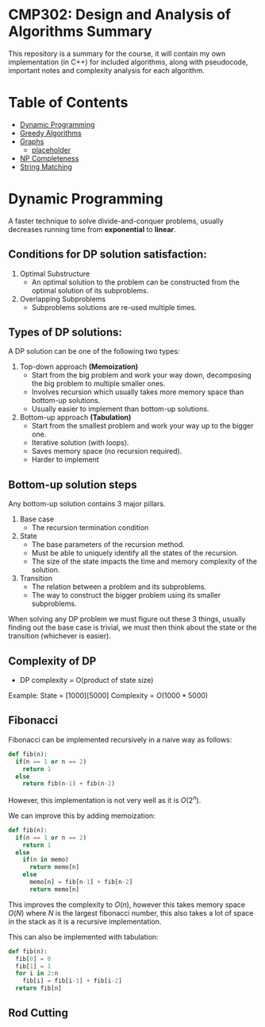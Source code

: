 # CMP302: Design and Analysis of Algorithms Summary

This repository is a summary for the course, it will contain my own implementation (in C++) for included algorithms, along with pseudocode, important notes and complexity analysis for each algorithm.

# Table of Contents

- [Dynamic Programming](#dynamic-programming)
- [Greedy Algorithms]()
- [Graphs]()
  - [placeholder]()
- [NP Completeness]()
- [String Matching]()

# Dynamic Programming

A faster technique to solve divide-and-conquer problems, usually decreases running time from **exponential** to **linear**.

## Conditions for DP solution satisfaction:
1. Optimal Substructure
    - An optimal solution to the problem can be constructed from the optimal solution of its subproblems.
2. Overlapping Subproblems
    - Subproblems solutions are re-used multiple times.

## Types of DP solutions:
A DP solution can be one of the following two types:
1. Top-down approach **(Memoization)**
   - Start from the big problem and work your way down, decomposing the big problem to multiple smaller ones. 
   - Involves recursion which usually takes more memory space than bottom-up solutions.
   - Usually easier to implement than bottom-up solutions.
2. Bottom-up approach **(Tabulation)**
   - Start from the smallest problem and work your way up to the bigger one.
   - Iterative solution (with loops).
   - Saves memory space (no recursion required).
   - Harder to implement

## Bottom-up solution steps
Any bottom-up solution contains 3 major pillars.
1. Base case
    - The recursion termination condition
2. State
    - The base parameters of the recursion method.
    - Must be able to uniquely identify all the states of the recursion.
    - The size of the state impacts the time and memory complexity of the solution.
3. Transition
    - The relation between a problem and its subproblems.
    - The way to construct the bigger problem using its smaller subproblems.

When solving any DP problem we must figure out these 3 things, usually finding out the base case is trivial, we must then think about the state or the transition (whichever is easier).

## Complexity of DP

- DP complexity = O(product of state size)

Example: 
State = $[1000][5000]$
Complexity = $O(1000*5000)$

## Fibonacci

Fibonacci can be implemented recursively in a naive way as follows:
```py
def fib(n):
  if(n == 1 or n == 2)
    return 1
  else
    return fib(n-1) + fib(n-2)
```
However, this implementation is not very well as it is $O(2^n)$.

We can improve this by adding memoization:
```py
def fib(n):
  if(n == 1 or n == 2)
    return 1
  else
    if(n in memo)
      return memo[n]
    else
      memo[n] = fib[n-1] + fib[n-2]
      return memo[n]
```
This improves the complexity to $O(n)$, however this takes memory space $O(N)$ where $N$ is the largest fibonacci number, this also takes a lot of space in the stack as it is a recursive implementation.

This can also be implemented with tabulation:
```py
def fib(n):
  fib[0] = 0
  fib[1] = 1
  for i in 2:n
    fib[i] = fib[i-1] + fib[i-2]
  return fib[n]
```

## Rod Cutting